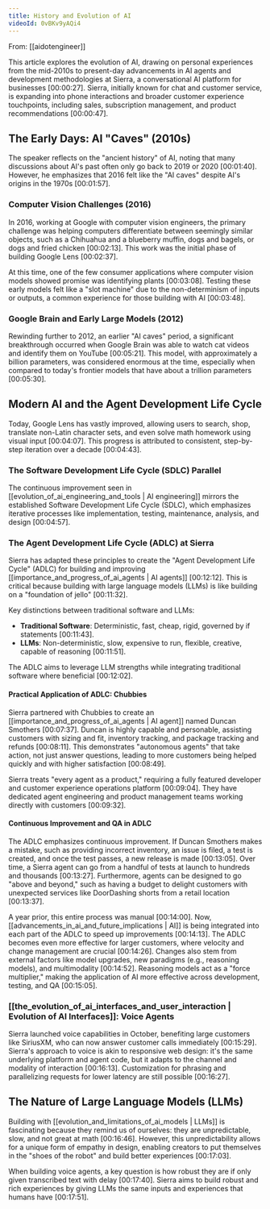 ```yaml
---
title: History and Evolution of AI
videoId: 0vBKv9yAQi4
---
```


From: [[aidotengineer]] <br/> 

This article explores the evolution of AI, drawing on personal experiences from the mid-2010s to present-day advancements in AI agents and development methodologies at Sierra, a conversational AI platform for businesses <a class="yt-timestamp" data-t="00:00:27">[00:00:27]</a>. Sierra, initially known for chat and customer service, is expanding into phone interactions and broader customer experience touchpoints, including sales, subscription management, and product recommendations <a class="yt-timestamp" data-t="00:00:47">[00:00:47]</a>.

## The Early Days: AI "Caves" (2010s)

The speaker reflects on the "ancient history" of AI, noting that many discussions about AI's past often only go back to 2019 or 2020 <a class="yt-timestamp" data-t="00:01:40">[00:01:40]</a>. However, he emphasizes that 2016 felt like the "AI caves" despite AI's origins in the 1970s <a class="yt-timestamp" data-t="00:01:57">[00:01:57]</a>.

### Computer Vision Challenges (2016)
In 2016, working at Google with computer vision engineers, the primary challenge was helping computers differentiate between seemingly similar objects, such as a Chihuahua and a blueberry muffin, dogs and bagels, or dogs and fried chicken <a class="yt-timestamp" data-t="00:02:13">[00:02:13]</a>. This work was the initial phase of building Google Lens <a class="yt-timestamp" data-t="00:02:37">[00:02:37]</a>.

At this time, one of the few consumer applications where computer vision models showed promise was identifying plants <a class="yt-timestamp" data-t="00:03:08">[00:03:08]</a>. Testing these early models felt like a "slot machine" due to the non-determinism of inputs or outputs, a common experience for those building with AI <a class="yt-timestamp" data-t="00:03:48">[00:03:48]</a>.

### Google Brain and Early Large Models (2012)
Rewinding further to 2012, an earlier "AI caves" period, a significant breakthrough occurred when Google Brain was able to watch cat videos and identify them on YouTube <a class="yt-timestamp" data-t="00:05:21">[00:05:21]</a>. This model, with approximately a billion parameters, was considered enormous at the time, especially when compared to today's frontier models that have about a trillion parameters <a class="yt-timestamp" data-t="00:05:30">[00:05:30]</a>.

## Modern AI and the Agent Development Life Cycle

Today, Google Lens has vastly improved, allowing users to search, shop, translate non-Latin character sets, and even solve math homework using visual input <a class="yt-timestamp" data-t="00:04:07">[00:04:07]</a>. This progress is attributed to consistent, step-by-step iteration over a decade <a class="yt-timestamp" data-t="00:04:43">[00:04:43]</a>.

### The Software Development Life Cycle (SDLC) Parallel
The continuous improvement seen in [[evolution_of_ai_engineering_and_tools | AI engineering]] mirrors the established Software Development Life Cycle (SDLC), which emphasizes iterative processes like implementation, testing, maintenance, analysis, and design <a class="yt-timestamp" data-t="00:04:57">[00:04:57]</a>.

### The Agent Development Life Cycle (ADLC) at Sierra
Sierra has adapted these principles to create the "Agent Development Life Cycle" (ADLC) for building and improving [[importance_and_progress_of_ai_agents | AI agents]] <a class="yt-timestamp" data-t="00:12:12">[00:12:12]</a>. This is critical because building with large language models (LLMs) is like building on a "foundation of jello" <a class="yt-timestamp" data-t="00:11:32">[00:11:32]</a>.

Key distinctions between traditional software and LLMs:
*   **Traditional Software**: Deterministic, fast, cheap, rigid, governed by if statements <a class="yt-timestamp" data-t="00:11:43">[00:11:43]</a>.
*   **LLMs**: Non-deterministic, slow, expensive to run, flexible, creative, capable of reasoning <a class="yt-timestamp" data-t="00:11:51">[00:11:51]</a>.

The ADLC aims to leverage LLM strengths while integrating traditional software where beneficial <a class="yt-timestamp" data-t="00:12:02">[00:12:02]</a>.

#### Practical Application of ADLC: Chubbies
Sierra partnered with Chubbies to create an [[importance_and_progress_of_ai_agents | AI agent]] named Duncan Smothers <a class="yt-timestamp" data-t="00:07:37">[00:07:37]</a>. Duncan is highly capable and personable, assisting customers with sizing and fit, inventory tracking, and package tracking and refunds <a class="yt-timestamp" data-t="00:08:11">[00:08:11]</a>. This demonstrates "autonomous agents" that take action, not just answer questions, leading to more customers being helped quickly and with higher satisfaction <a class="yt-timestamp" data-t="00:08:49">[00:08:49]</a>.

Sierra treats "every agent as a product," requiring a fully featured developer and customer experience operations platform <a class="yt-timestamp" data-t="00:09:04">[00:09:04]</a>. They have dedicated agent engineering and product management teams working directly with customers <a class="yt-timestamp" data-t="00:09:32">[00:09:32]</a>.

#### Continuous Improvement and QA in ADLC
The ADLC emphasizes continuous improvement. If Duncan Smothers makes a mistake, such as providing incorrect inventory, an issue is filed, a test is created, and once the test passes, a new release is made <a class="yt-timestamp" data-t="00:13:05">[00:13:05]</a>. Over time, a Sierra agent can go from a handful of tests at launch to hundreds and thousands <a class="yt-timestamp" data-t="00:13:27">[00:13:27]</a>. Furthermore, agents can be designed to go "above and beyond," such as having a budget to delight customers with unexpected services like DoorDashing shorts from a retail location <a class="yt-timestamp" data-t="00:13:37">[00:13:37]</a>.

A year prior, this entire process was manual <a class="yt-timestamp" data-t="00:14:00">[00:14:00]</a>. Now, [[advancements_in_ai_and_future_implications | AI]] is being integrated into each part of the ADLC to speed up improvements <a class="yt-timestamp" data-t="00:14:13">[00:14:13]</a>. The ADLC becomes even more effective for larger customers, where velocity and change management are crucial <a class="yt-timestamp" data-t="00:14:26">[00:14:26]</a>. Changes also stem from external factors like model upgrades, new paradigms (e.g., reasoning models), and multimodality <a class="yt-timestamp" data-t="00:14:52">[00:14:52]</a>. Reasoning models act as a "force multiplier," making the application of AI more effective across development, testing, and QA <a class="yt-timestamp" data-t="00:15:05">[00:15:05]</a>.

### [[the_evolution_of_ai_interfaces_and_user_interaction | Evolution of AI Interfaces]]: Voice Agents
Sierra launched voice capabilities in October, benefiting large customers like SiriusXM, who can now answer customer calls immediately <a class="yt-timestamp" data-t="00:15:29">[00:15:29]</a>. Sierra's approach to voice is akin to responsive web design: it's the same underlying platform and agent code, but it adapts to the channel and modality of interaction <a class="yt-timestamp" data-t="00:16:13">[00:16:13]</a>. Customization for phrasing and parallelizing requests for lower latency are still possible <a class="yt-timestamp" data-t="00:16:27">[00:16:27]</a>.

## The Nature of Large Language Models (LLMs)

Building with [[evolution_and_limitations_of_ai_models | LLMs]] is fascinating because they remind us of ourselves: they are unpredictable, slow, and not great at math <a class="yt-timestamp" data-t="00:16:46">[00:16:46]</a>. However, this unpredictability allows for a unique form of empathy in design, enabling creators to put themselves in the "shoes of the robot" and build better experiences <a class="yt-timestamp" data-t="00:17:03">[00:17:03]</a>.

When building voice agents, a key question is how robust they are if only given transcribed text with delay <a class="yt-timestamp" data-t="00:17:40">[00:17:40]</a>. Sierra aims to build robust and rich experiences by giving LLMs the same inputs and experiences that humans have <a class="yt-timestamp" data-t="00:17:51">[00:17:51]</a>.